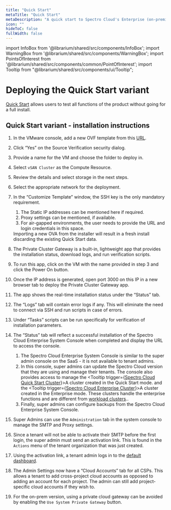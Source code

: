 ```yaml
---
title: "Quick Start"
metaTitle: "Quick Start"
metaDescription: "A quick start to Spectro Cloud's Enterprise (on-premise) variant."
icon: ""
hideToC: false
fullWidth: false
---
```


import InfoBox from '@librarium/shared/src/components/InfoBox';
import WarningBox from '@librarium/shared/src/components/WarningBox';
import PointsOfInterest from '@librarium/shared/src/components/common/PointOfInterest';
import Tooltip from "@librarium/shared/src/components/ui/Tooltip";

# Deploying the Quick Start variant

[Quick Start](/enterprise-version/#quickstart) allows users to test all functions of the product without going for a full install.

## Quick Start variant - installation instructions

1. In the VMware console, add a new OVF template from this [URL](https://vmwaregoldenimage.s3.amazonaws.com/u-1804-k-1188-428c.ova).
2. Click “Yes” on the Source Verification security dialog.
3. Provide a name for the VM and choose the folder to deploy in.
4. Select `vSAN Cluster` as the Compute Resource.
5. Review the details and select storage in the next steps.
6. Select the appropriate network for the deployment.
7. In the “Customize Template” window, the SSH key is the only mandatory requirement.
    1. The Static IP addresses can be mentioned here if required.
    2. Proxy settings can be mentioned, if available.
    3. For air-gapped environments, the user needs to provide the URL and login credentials in this space.

    <WarningBox>
    Importing a new OVA from the installer will result in a fresh install discarding the existing Quick Start data.
    </WarningBox>

8. The Private Cluster Gateway is a built-in, lightweight app that provides the installation status, download logs, and run verification scripts.
9. To run this app, click on the VM with the name provided in step 3 and click the Power On button.
10. Once the IP address is generated, open port 3000 on this IP in a new browser tab to deploy the Private Cluster Gateway app.
11. The app shows the real-time installation status under the “Status” tab.
12. The “Logs” tab will contain error logs if any. This will eliminate the need to connect via SSH and run scripts in case of errors.
13. Under “Tasks” scripts can be run specifically for verification of installation parameters.
14. The “Status” tab will reflect a successful installation of the Spectro Cloud Enterprise System Console when completed and display the URL to access the console.
    1. The Spectro Cloud Enterprise System Console is similar to the super admin console on the SaaS - it is not available to tenant admins.
    2. In this console, super admins can update the Spectro Cloud version that they are using and manage their tenants. The console also provides access to manage the <Tooltip trigger={<u>Spectro Cloud Quick Start Cluster</u>}>A cluster created in the Quick Start mode.</Tooltip> and the <Tooltip trigger={<u>Spectro Cloud Enterprise Cluster</u>}>A cluster created in the Enterprise mode. These clusters handle the enterprise functions and are different from <a href="/introduction/concept-overviews/#workloadcluster">workload clusters</a>.</Tooltip>.
    3. Finally, super admins can configure backups from the Spectro Cloud Enterprise System Console.
15. Super Admins can use the `Administration` tab in the system console to manage the SMTP and Proxy settings.
16. Since a tenant will not be able to activate their SMTP before the first login, the super admin must send an activation link. This is found in the `Actions` menu of the tenant organization that was just created.
17. Using the activation link, a tenant admin logs in to the [default dashboard](/getting-started/#defaultdashboard).
18. The Admin Settings now have a “Cloud Accounts” tab for all CSPs. This allows a tenant to add cross-project cloud accounts as opposed to adding an account for each project. The admin can still add project-specific cloud accounts if they wish to.
19. For the on-prem version, using a private cloud gateway can be avoided by enabling the `Use System Private Gateway` button.
